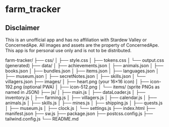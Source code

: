 # farm_tracker

## Disclaimer

This is an unofficial app and has no affiliation with Stardew Valley or ConcernedApe. All images and assets are the property of ConcernedApe. This app is for personal use only and is not to be distributed.

farm-tracker/
├── css/
│   ├── style.css
│   ├── tokens.css
│   └── output.css   (generated)
├── data/
│   ├── achievements.json
│   ├── animals.json
│   ├── books.json
│   ├── bundles.json
│   ├── items.json
│   ├── languages.json
│   ├── museum.json
│   ├── secretNotes.json
│   ├── skills.json
│   └── villagers.json
├── images/
│   ├── heart.png         (your 16×16 icon)
│   ├── icon-192.png      (optional PWA)
│   ├── icon-512.png
│   └── items/            (sprite PNGs as named in JSON)
├── js/
│   ├── main.js
│   ├── dataLoader.js
│   ├── inventory.js
│   ├── farming.js
│   ├── villagers.js
│   ├── calendar.js
│   ├── animals.js
│   ├── skills.js
│   ├── mines.js
│   ├── shipping.js
│   ├── quests.js
│   ├── museum.js
│   ├── clock.js
│   └── settings.js
├── index.html
├── manifest.json
├── sw.js
├── package.json
├── postcss.config.js
├── tailwind.config.js
└── README.md

